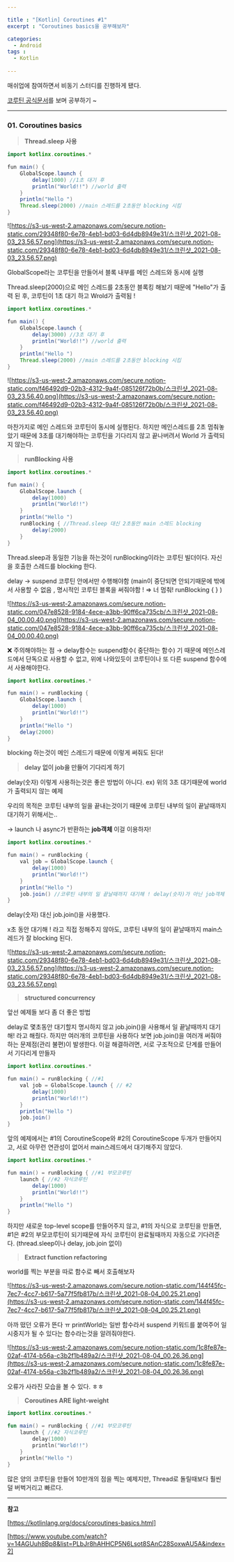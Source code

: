 ```yaml
---

title : "[Kotlin] Coroutines #1"
excerpt : "Coroutines basics을 공부해보자"

categories:
  - Android
tags :
  - Kotlin
 
---
```


매쉬업에 참여하면서 비동기 스터디를 진행하게 됐다. 

[코루틴 공식문서](https://kotlinlang.org/docs/coroutines-basics.html)를 보며 공부하기 ~ 

---

### 01. Coroutines basics

> **Thread.sleep 사용**

```java
import kotlinx.coroutines.*

fun main() {
    GlobalScope.launch {
        delay(1000) //1초 대기 후 
        println("World!!") //world 출력 
    }
    println("Hello ")
    Thread.sleep(2000) //main 스레드를 2초동안 blocking 시킴 
}
```

![https://s3-us-west-2.amazonaws.com/secure.notion-static.com/29348f80-6e78-4eb1-bd03-6d4db8949e31/스크린샷_2021-08-03_23.56.57.png](https://s3-us-west-2.amazonaws.com/secure.notion-static.com/29348f80-6e78-4eb1-bd03-6d4db8949e31/스크린샷_2021-08-03_23.56.57.png)

GlobalScope라는 코루틴을 만들어서 블록 내부를 메인 스레드와 동시에 실행 

Thread.sleep(2000)으로 메인 스레드를 2초동안 블록킹 해놨기 때문에 "Hello"가 출력 된 후, 코루틴이 1초 대기 하고 Wrold가 출력됨 !

```java
import kotlinx.coroutines.*

fun main() {
    GlobalScope.launch {
        delay(3000) //3초 대기 후 
        println("World!!") //world 출력 
    }
    println("Hello ")
    Thread.sleep(2000) //main 스레드를 2초동안 blocking 시킴 
}
```

![https://s3-us-west-2.amazonaws.com/secure.notion-static.com/f46492d9-02b3-4312-9a4f-085126f72b0b/스크린샷_2021-08-03_23.56.40.png](https://s3-us-west-2.amazonaws.com/secure.notion-static.com/f46492d9-02b3-4312-9a4f-085126f72b0b/스크린샷_2021-08-03_23.56.40.png)

마찬가지로 메인 스레드와 코루틴이 동시에 실행된다. 하지만 메인스레드를 2초 멈춰놓았기 때문에 3초를 대기해야하는 코루틴을 기다리지 않고 끝나버려서 World 가 출력되지 않는다. 

> **runBlocking 사용**

```java
import kotlinx.coroutines.*

fun main() {
    GlobalScope.launch {
        delay(1000)
        println("World!!")
    }
    println("Hello ")
    runBlocking { //Thread.sleep 대신 2초동안 main 스레드 blocking 
        delay(2000)
    }
}
```

Thread.sleep과 동일한 기능을 하는것이 runBlocking이라는 코루틴 빌더이다. 자신을 호출한 스레드를 blocking 한다. 

delay → suspend 코루틴 안에서만 수행해야함 (main이 중단되면 안되기때문에 밖에서 사용할 수 없음 , 명시적인 코루틴 블록을 써줘야함 ! ⇒ 너 멈춰! runBlocking { } )

![https://s3-us-west-2.amazonaws.com/secure.notion-static.com/047e8528-9184-4ece-a3bb-90ff6ca735cb/스크린샷_2021-08-04_00.00.40.png](https://s3-us-west-2.amazonaws.com/secure.notion-static.com/047e8528-9184-4ece-a3bb-90ff6ca735cb/스크린샷_2021-08-04_00.00.40.png)

❌  주의해야하는 점 → delay함수는 suspend함수( 중단하는 함수) 기 때문에 메인스레드에서 단독으로 사용할 수 없고, 위에 나와있듯이 코루틴이나 또 다른 suspend 함수에서 사용해야한다. 

```java
import kotlinx.coroutines.*

fun main() = runBlocking {
    GlobalScope.launch {
        delay(1000)
        println("World!!")
    }
    println("Hello ")
    delay(2000)
}
```

blocking 하는것이 메인 스레드기 때문에 이렇게 써줘도 된다!

> **delay 없이 job을 만들어 기다리게 하기**

delay(숫자) 이렇게 사용하는것은 좋은 방법이 아니다. ex) 위의 3초 대기때문에 world가 출력되지 않는 예제 

우리의 목적은 코루틴 내부의 일을 끝내는것이기 때문에 코루틴 내부의 일이 끝날때까지 대기하기 위해서는.. 

→ launch 나 async가 반환하는  **job객체** 이걸 이용하자!

```java
import kotlinx.coroutines.*

fun main() = runBlocking {
    val job = GlobalScope.launch {
        delay(1000)
        println("World!!")
    }
    println("Hello ")
    job.join() //코루틴 내부의 일 끝날때까지 대기해 ! delay(숫자)가 아닌 job객체 사용  
}
```

 delay(숫자) 대신 job.join()을 사용했다. 

x초 동안 대기해 ! 라고 직접 정해주지 않아도, 코루틴 내부의 일이 끝날때까지 main스레드가 잘 blocking 된다. 

![https://s3-us-west-2.amazonaws.com/secure.notion-static.com/29348f80-6e78-4eb1-bd03-6d4db8949e31/스크린샷_2021-08-03_23.56.57.png](https://s3-us-west-2.amazonaws.com/secure.notion-static.com/29348f80-6e78-4eb1-bd03-6d4db8949e31/스크린샷_2021-08-03_23.56.57.png)

> **structured concurrency**

앞선 예제들 보다 좀 더 좋은 방법 

delay로 몇초동안 대기할지 명시하지 않고 job.join()을 사용해서 일 끝날때까지 대기해! 라고 해줬다. 하지만 여러개의 코루틴을 사용하다 보면 job.join()을 여러개 써줘야하는 문제점(관리 불편)이 발생한다. 이걸 해결하려면, 서로 구조적으로 단계를 만들어서 기다리게 만들자 

```java
import kotlinx.coroutines.*

fun main() = runBlocking { //#1
    val job = GlobalScope.launch { // #2
        delay(1000)
        println("World!!")
    }
    println("Hello ")
    job.join() 
}
```

앞의 예제에서는 #1의 CoroutineScope와 #2의 CoroutineScope 두개가 만들어지고, 서로 아무런 연관성이 없어서 main스레드에서 대기해주지 않았다.

```java
import kotlinx.coroutines.*

fun main() = runBlocking { //#1 부모코루틴 
    launch { //#2 자식코루틴 
        delay(1000)
        println("World!!")
    }
    println("Hello ")
}
```

하지만 새로운 top-level scope를 만들어주지 않고, #1의 자식으로 코루틴을 만들면, #1은 #2의 부모코루틴이 되기때문에 자식 코루틴이 완료될때까지 자동으로 기다려준다. (thread.sleep이나 delay, job.join 없이) 

> **Extract function refactoring**

world를 찍는 부분을 따로 함수로 빼서 호출해보자 

![https://s3-us-west-2.amazonaws.com/secure.notion-static.com/144f45fc-7ec7-4cc7-b617-5a77f5fb817b/스크린샷_2021-08-04_00.25.21.png](https://s3-us-west-2.amazonaws.com/secure.notion-static.com/144f45fc-7ec7-4cc7-b617-5a77f5fb817b/스크린샷_2021-08-04_00.25.21.png)

 아까 떴던 오류가 뜬다 ㅠ printWorld는 일반 함수라서 suspend 키워드를 붙여주어 일시중지가 될 수 있다는 함수라는것을 알려줘야한다. 

![https://s3-us-west-2.amazonaws.com/secure.notion-static.com/1c8fe87e-02af-4174-b56a-c3b2f1b489a2/스크린샷_2021-08-04_00.26.36.png](https://s3-us-west-2.amazonaws.com/secure.notion-static.com/1c8fe87e-02af-4174-b56a-c3b2f1b489a2/스크린샷_2021-08-04_00.26.36.png)

오류가 사라진 모습을 볼 수 있다. ㅎㅎ 

 

> **Coroutines ARE light-weight**

```kotlin
import kotlinx.coroutines.*

fun main() = runBlocking { //#1 부모코루틴 
    launch { //#2 자식코루틴 
        delay(1000)
        println("World!!")
    }
    println("Hello ")
}
```

많은 양의 코루틴을 만들어 10만개의 점을 찍는 예제지만, Thread로 돌릴때보다 훨씬 덜 버벅거리고 빠르다.

---

**참고**

[https://kotlinlang.org/docs/coroutines-basics.html]

[https://www.youtube.com/watch?v=14AGUuh8Bp8&list=PLbJr8hAHHCP5N6Lsot8SAnC28SoxwAU5A&index=2]
